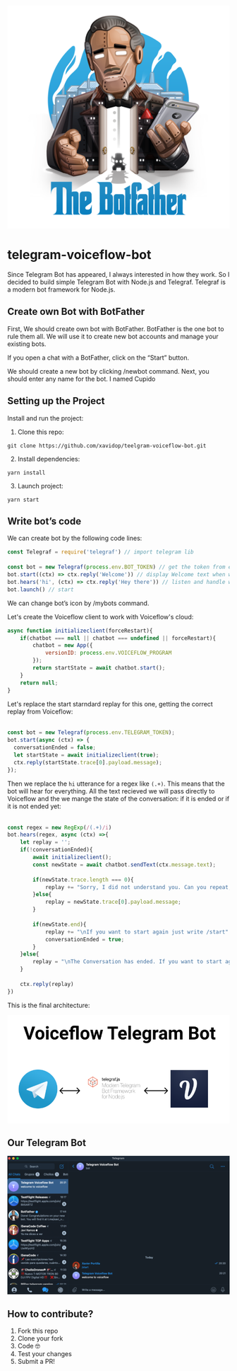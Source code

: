 ![image](/images/bot-father.png)

# telegram-voiceflow-bot

Since Telegram Bot has appeared, I always interested in how they work. So I decided to build simple Telegram Bot with Node.js and Telegraf. Telegraf is a modern bot framework for Node.js.

## Create own Bot with BotFather

First, We should create own bot with BotFather. BotFather is the one bot to rule them all. We will use it to create new bot accounts and manage your existing bots.

If you open a chat with a BotFather, click on the “Start” button.

We should create a new bot by clicking /newbot command. Next, you should enter any name for the bot. I named Cupido 

## Setting up the Project

Install and run the project:

1. Clone this repo:
```
git clone https://github.com/xavidop/teelgram-voiceflow-bot.git
```

2. Install dependencies:
```
yarn install
```

3. Launch project:
```
yarn start
```

## Write bot’s code

We can create bot by the following code lines:
```js
const Telegraf = require('telegraf') // import telegram lib

const bot = new Telegraf(process.env.BOT_TOKEN) // get the token from envirenment variable
bot.start((ctx) => ctx.reply('Welcome')) // display Welcome text when we start bot
bot.hears('hi', (ctx) => ctx.reply('Hey there')) // listen and handle when user type hi text
bot.launch() // start
```

We can change bot’s icon by /mybots command.

Let's create the Voiceflow client to work with Voiceflow's cloud:
```js
async function initializeclient(forceRestart){
    if(chatbot === null || chatbot === undefined || forceRestart){
        chatbot = new App({
            versionID: process.env.VOICEFLOW_PROGRAM
        });
        return startState = await chatbot.start();
    }
    return null;
}
```

Let's replace the start starndard replay for this one, getting the correct replay from Voiceflow:

```javascript

const bot = new Telegraf(process.env.TELEGRAM_TOKEN);
bot.start(async (ctx) => {
  conversationEnded = false;
  let startState = await initializeclient(true);
  ctx.reply(startState.trace[0].payload.message);	
});

```

Then we replace the `hi` utterance for a regex like `(.+)`. This means that the bot will hear for everything. All the text recieved we will pass directly to Voiceflow and the we mange the state of the conversation: if it is ended or if it is not ended yet:

```javascript

const regex = new RegExp(/(.+)/i)
bot.hears(regex, async (ctx) =>{ 
    let replay = '';
    if(!conversationEnded){
        await initializeclient();
        const newState = await chatbot.sendText(ctx.message.text);
        
        if(newState.trace.length === 0){
            replay += "Sorry, I did not understand you. Can you repeat, please?"
        }else{
            replay = newState.trace[0].payload.message;
        }

        if(newState.end){
            replay += "\nIf you want to start again just write /start"
            conversationEnded = true;
        }
    }else{
        replay = "\nThe Conversation has ended. If you want to start again just write /start"
    }

    ctx.reply(replay)
})

```

This is the final architecture:

![image](/images/architecture.png)

## Our Telegram Bot

![image](/images/bot.png)

## How to contribute?

1. Fork this repo
2. Clone your fork
3. Code 🤓
4. Test your changes
5. Submit a PR!
